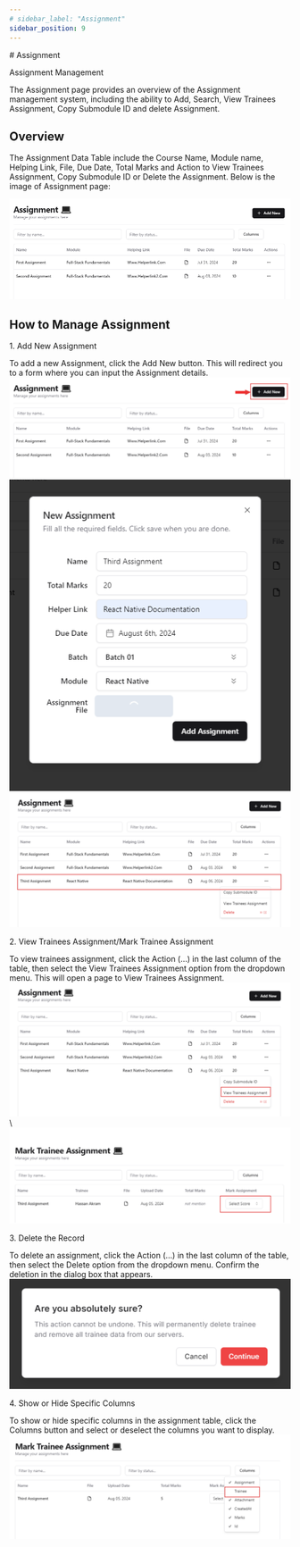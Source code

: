 ```yaml
---
# sidebar_label: "Assignment"
sidebar_position: 9
---
```


<link rel="stylesheet" href="path/to/custom.css"/>
<div class="ml-5">
# Assignment

<p class="font-light mt-5">Assignment Management</p>
<div class="mt-5">The Assignment page provides an overview of the Assignment management system, including the ability to Add, Search, View Trainees Assignment, Copy Submodule ID and delete Assignment.</div>

## Overview

<div class="mt-5">The Assignment Data Table include the Course Name, Module name, Helping Link, File, Due Date, Total Marks and Action to View Trainees Assignment, Copy Submodule ID or Delete the Assignment. Below is the image of Assignment page:</div>

<img src="https://github.com/aisaanwar62/Docusaurus-document/blob/main/static/img/assignment.png?raw=true
" class="w-auto h-auto my-8 border shadow-md "/>

## How to Manage Assignment

<p class="font-semibold mt-3">1.  Add New Assignment</p>
<div class="mt-5">To add a new Assignment, click the Add New button. This will redirect you to a form where you can input the Assignment details.</div>
<img src="https://github.com/aisaanwar62/Docusaurus-document/blob/main/static/img/add-assignment.png?raw=true
" class="w-auto h-auto my-8 border shadow-md"/>
<img src="https://github.com/aisaanwar62/Docusaurus-document/blob/main/static/img/add-assignment-form.png?raw=true
" class="w-auto h-auto my-8 border shadow-md"/>
<img src="https://github.com/aisaanwar62/Docusaurus-document/blob/main/static/img/after-add-assignment.png?raw=true
" class="w-auto h-auto my-8 border shadow-md"/>

<p class="font-semibold mt-3">2. View Trainees Assignment/Mark Trainee Assignment</p>
<div class="mt-5">To view trainees assignment, click the Action (...) in the last column of the table, then select the View Trainees Assignment option from the dropdown menu. This will open a page to View Trainees Assignment.</div>
<img src="https://github.com/aisaanwar62/Docusaurus-document/blob/main/static/img/trainer-view-assignment-option.png?raw=true
" class="w-auto h-auto my-8 border shadow-md"/>\
<img src="https://github.com/aisaanwar62/Docusaurus-document/blob/main/static/img/trainer-mark-assignment.png?raw=true
" class="w-auto h-auto my-8 border shadow-md"/>

<p class="font-semibold mt-3">3. Delete the Record</p>
<div class="mt-5">To delete an assignment, click the Action (...) in the last column of the table, then select the Delete option from the dropdown menu. Confirm the deletion in the dialog box that appears.</div>
<img src="https://github.com/aisaanwar62/Docusaurus-document/blob/main/static/img/trainerassignmentdeletion.png?raw=true
" class="w-auto h-auto my-8 border shadow-md"/>

<p class="font-semibold mt-3">4. Show or Hide Specific Columns</p>
<div class="mt-5">To show or hide specific columns in the assignment table, click the Columns button and select or deselect the columns you want to display.</div>
<img src="https://github.com/aisaanwar62/Docusaurus-document/blob/main/static/img/trainer-assignment-column.png?raw=true
" class="w-auto h-auto my-8 border shadow-md"/>

</div>
